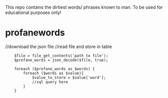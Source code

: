 This repo contains the dirtiest words/ phrases known to man. To be used for educational purposes only!
# profanewords
 //download the json file
 //read file and store in table
 
        $file = file_get_contents('path to file');
        $profane_words = json_decode($file, true);

        foreach ($profane_words as $words) {
            foreach ($words as $value){
                $value_to_store = $value['word'];
                //sql query here
            }
        }
